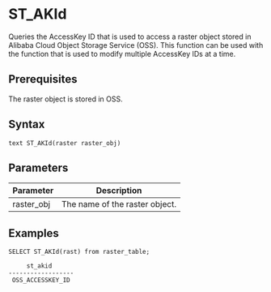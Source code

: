 # ST\_AKId

Queries the AccessKey ID that is used to access a raster object stored in Alibaba Cloud Object Storage Service \(OSS\). This function can be used with the function that is used to modify multiple AccessKey IDs at a time.

## Prerequisites

The raster object is stored in OSS.

## Syntax

```
text ST_AKId(raster raster_obj)
```

## Parameters

|Parameter|Description|
|---------|-----------|
|raster\_obj|The name of the raster object.|

## Examples

```
SELECT ST_AKId(rast) from raster_table;

     st_akid      
------------------
 OSS_ACCESSKEY_ID
```

